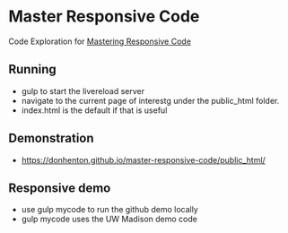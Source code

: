 # Master Responsive Code

Code Exploration for [Mastering Responsive Code](https://www.packtpub.com/web-development/mastering-responsive-web-design)

## Running
* gulp to start the livereload server
* navigate to the current page of interestg under the public_html folder.
* index.html is the default if that is useful

## Demonstration
* https://donhenton.github.io/master-responsive-code/public_html/


## Responsive demo
* use gulp mycode to run the github demo locally
* gulp mycode uses the UW Madison demo code

